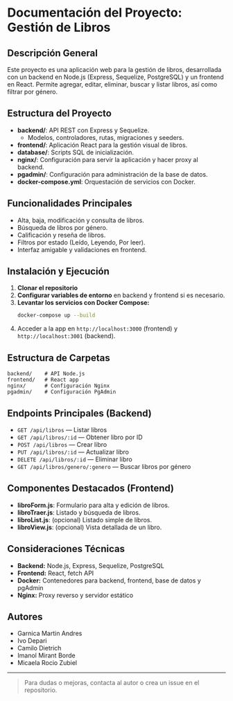 # Documentación del Proyecto: Gestión de Libros

## Descripción General

Este proyecto es una aplicación web para la gestión de libros, desarrollada con un backend en Node.js (Express, Sequelize, PostgreSQL) y un frontend en React. Permite agregar, editar, eliminar, buscar y listar libros, así como filtrar por género.

## Estructura del Proyecto

- **backend/**: API REST con Express y Sequelize.
  - Modelos, controladores, rutas, migraciones y seeders.
- **frontend/**: Aplicación React para la gestión visual de libros.
- **database/**: Scripts SQL de inicialización.
- **nginx/**: Configuración para servir la aplicación y hacer proxy al backend.
- **pgadmin/**: Configuración para administración de la base de datos.
- **docker-compose.yml**: Orquestación de servicios con Docker.

## Funcionalidades Principales

- Alta, baja, modificación y consulta de libros.
- Búsqueda de libros por género.
- Calificación y reseña de libros.
- Filtros por estado (Leído, Leyendo, Por leer).
- Interfaz amigable y validaciones en frontend.

## Instalación y Ejecución

1. **Clonar el repositorio**
2. **Configurar variables de entorno** en backend y frontend si es necesario.
3. **Levantar los servicios con Docker Compose:**
   ```sh
   docker-compose up --build
   ```
4. Acceder a la app en `http://localhost:3000` (frontend) y `http://localhost:3001` (backend).

## Estructura de Carpetas

```
backend/    # API Node.js
frontend/   # React app
nginx/      # Configuración Nginx
pgadmin/    # Configuración PgAdmin
```

## Endpoints Principales (Backend)

- `GET /api/libros` — Listar libros
- `GET /api/libros/:id` — Obtener libro por ID
- `POST /api/libros` — Crear libro
- `PUT /api/libros/:id` — Actualizar libro
- `DELETE /api/libros/:id` — Eliminar libro
- `GET /api/libros/genero/:genero` — Buscar libros por género

## Componentes Destacados (Frontend)

- **libroForm.js**: Formulario para alta y edición de libros.
- **libroTraer.js**: Listado y búsqueda de libros.
- **libroList.js**: (opcional) Listado simple de libros.
- **libroView.js**: (opcional) Vista detallada de un libro.

## Consideraciones Técnicas

- **Backend:** Node.js, Express, Sequelize, PostgreSQL
- **Frontend:** React, fetch API
- **Docker:** Contenedores para backend, frontend, base de datos y pgAdmin
- **Nginx:** Proxy reverso y servidor estático

## Autores

- Garnica Martin Andres
- Ivo Depari
- Camilo Dietrich
- Imanol Mirant Borde
- Micaela Rocio Zubiel

---

> Para dudas o mejoras, contacta al autor o crea un issue en el repositorio.
